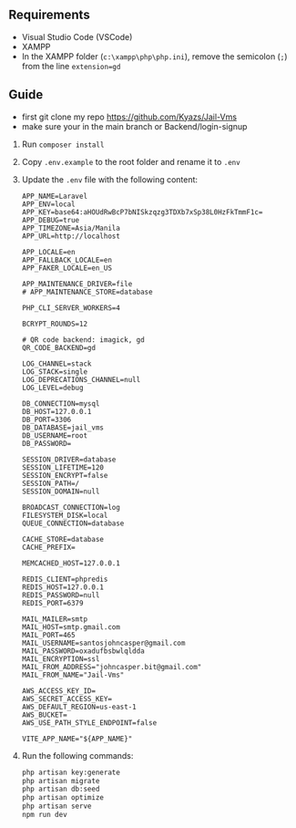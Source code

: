 ## Requirements

- Visual Studio Code (VSCode)
- XAMPP
- In the XAMPP folder (`c:\xampp\php\php.ini`), remove the semicolon (`;`) from the line `extension=gd`

## Guide
- first git clone my repo https://github.com/Kyazs/Jail-Vms
- make sure your in the main branch or Backend/login-signup

1. Run `composer install`
2. Copy `.env.example` to the root folder and rename it to `.env`
3. Update the `.env` file with the following content:

    ```env
    APP_NAME=Laravel
    APP_ENV=local
    APP_KEY=base64:aHOUdRwBcP7bNISkzqzg3TDXb7xSp38L0HzFkTmmF1c=
    APP_DEBUG=true
    APP_TIMEZONE=Asia/Manila
    APP_URL=http://localhost

    APP_LOCALE=en
    APP_FALLBACK_LOCALE=en
    APP_FAKER_LOCALE=en_US

    APP_MAINTENANCE_DRIVER=file
    # APP_MAINTENANCE_STORE=database

    PHP_CLI_SERVER_WORKERS=4

    BCRYPT_ROUNDS=12

    # QR code backend: imagick, gd
    QR_CODE_BACKEND=gd

    LOG_CHANNEL=stack
    LOG_STACK=single
    LOG_DEPRECATIONS_CHANNEL=null
    LOG_LEVEL=debug

    DB_CONNECTION=mysql
    DB_HOST=127.0.0.1
    DB_PORT=3306
    DB_DATABASE=jail_vms
    DB_USERNAME=root
    DB_PASSWORD=

    SESSION_DRIVER=database
    SESSION_LIFETIME=120
    SESSION_ENCRYPT=false
    SESSION_PATH=/
    SESSION_DOMAIN=null

    BROADCAST_CONNECTION=log
    FILESYSTEM_DISK=local
    QUEUE_CONNECTION=database

    CACHE_STORE=database
    CACHE_PREFIX=

    MEMCACHED_HOST=127.0.0.1

    REDIS_CLIENT=phpredis
    REDIS_HOST=127.0.0.1
    REDIS_PASSWORD=null
    REDIS_PORT=6379

    MAIL_MAILER=smtp
    MAIL_HOST=smtp.gmail.com
    MAIL_PORT=465
    MAIL_USERNAME=santosjohncasper@gmail.com
    MAIL_PASSWORD=oxadufbsbwlqldda
    MAIL_ENCRYPTION=ssl
    MAIL_FROM_ADDRESS="johncasper.bit@gmail.com"
    MAIL_FROM_NAME="Jail-Vms"

    AWS_ACCESS_KEY_ID=
    AWS_SECRET_ACCESS_KEY=
    AWS_DEFAULT_REGION=us-east-1
    AWS_BUCKET=
    AWS_USE_PATH_STYLE_ENDPOINT=false

    VITE_APP_NAME="${APP_NAME}"
    ```

4. Run the following commands:

    ```sh
    php artisan key:generate
    php artisan migrate
    php artisan db:seed
    php artisan optimize
    php artisan serve
    npm run dev
    ```